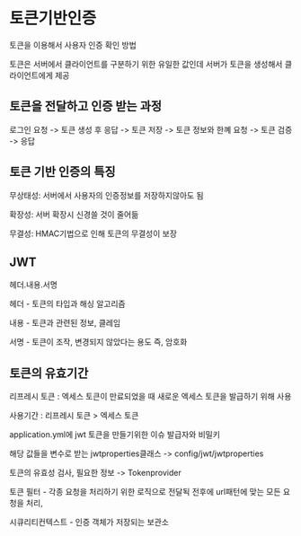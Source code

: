 # 토큰기반인증
토큰을 이용해서 사용자 인증 확인 방법

토큰은 서버에서 클라이언트를 구분하기 위한 유일한 값인데 서버가 토큰을 생성해서 클라이언트에게 제공

## 토큰을 전달하고 인증 받는 과정
로그인 요청 -> 토큰 생성 후 응답 -> 토큰 저장 -> 토큰 정보와 한꼐 요청 -> 토큰 검증 -> 응답

## 토큰 기반 인증의 특징
무상태성: 서버에서 사용자의 인증정보를 저장하지않아도 됨

확장성: 서버 확장시 신경쓸 것이 줄어듦

무결성: HMAC기법으로 인해 토큰의 무결성이 보장

## JWT
헤더.내용.서명

헤더 - 토큰의 타입과 해싱 알고리즘

내용 - 토큰과 관련된 정보, 클레임

서명 - 토큰이 조작, 변경되지 않았다는 용도 즉, 암호화

## 토큰의 유효기간
리프레시 토큰 : 엑세스 토큰이 만료되었을 때 새로운 엑세스 토큰을 발급하기 위해 사용

사용기간 : 리프레시 토큰 > 엑세스 토큰


application.yml에 jwt 토큰을 만들기위한 이슈 발급자와 비밀키

해당 값들을 변수로 받는 jwtproperties클래스 -> config/jwt/jwtproperties

토큰의 유효성 검사, 필요한 정보 -> Tokenprovider

토큰 필터 - 각종 요청을 처리하기 위한 로직으로 전달됙 전후에 url패턴에 맞는 모든 요청을 처리,

시큐리티컨텍스트 - 인증 객체가 저장되는 보관소

